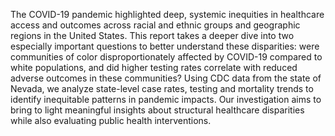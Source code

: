 The COVID-19 pandemic highlighted deep, systemic inequities in healthcare access and
outcomes across racial and ethnic groups and geographic regions in the United States. This
report takes a deeper dive into two especially important questions to better understand these
disparities: were communities of color disproportionately affected by COVID-19 compared to
white populations, and did higher testing rates correlate with reduced adverse outcomes in these
communities? Using CDC data from the state of Nevada, we analyze state-level case rates,
testing and mortality trends to identify inequitable patterns in pandemic impacts. Our
investigation aims to bring to light meaningful insights about structural healthcare disparities
while also evaluating public health interventions.
